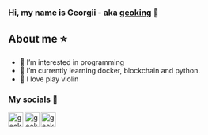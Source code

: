 ### Hi, my name is Georgii - aka [geoking][youtube] 👋

## About me ⭐
- 👀 I’m interested in programming
- 🌱 I’m currently learning docker, blockchain and python.
- 🎻 I love play violin

### My socials 📱

[<img align="left" alt="geoking" width="30px" src="https://img.icons8.com/color/48/000000/youtube-play.png" />][youtube]
[<img align="left" alt="geoking" width="30px" src="https://img.icons8.com/fluency/48/000000/instagram-new.png" />][instagram]
[<img align="left" alt="geoking" width="30px" src="https://img.icons8.com/color/48/000000/discord--v2.png" />][discord]

<br />

[youtube]: https://www.youtube.com/channel/UCE7qKULV96ZG_ZvI5JRYvUg
[instagram]: https://www.instagram.com/geokingstreams/
[discord]: https://discord.gg/fuQDbudG9W
